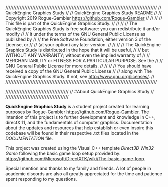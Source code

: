 ////////////////////////////////////////////////////////////////////////////////////////////////
//	QuickEngine Graphics Study                                                                //
//	QuickEngine Graphics Study README													      //
//	Copyright 2019 Rogue-Gambler <https://github.com/Rogue-Gambler>						      //
//	                                                                                          //
//	This file is part of the QuickEngine Graphics Study.								      //
//	                                                                                          //
//	The QuickEngine Graphics Study is free software: you can redistribute it and/or modify    //
//	it under the terms of the GNU General Public License as published by				      //
//	the Free Software Foundation, either version 3 of the License, or					      //
//	(at your option) any later version.													      //
//	                                                                                          //
//	The QuickEngine Graphics Study is distributed in the hope that it will be useful,	      //
//	but WITHOUT ANY WARRANTY; without even the implied warranty of						      //
//	MERCHANTABILITY or FITNESS FOR A PARTICULAR PURPOSE.  See the						      //
//	GNU General Public License for more details.										      //
//	                                                                                          //
//	You should have received a copy of the GNU General Public License					      //
//	along with The QuickEngine Graphics Study.  If not, see <http://www.gnu.org/licenses/>.   //
////////////////////////////////////////////////////////////////////////////////////////////////

////////////////////////////////////////
// #About QuickEngine Graphics Study  //
////////////////////////////////////////

**QuickEngine Graphics Study** is a student project created for learning purposes by Rogue-Gambler <https://github.com/Rogue-Gambler>. The intention of this project is to further development and knowledge in C++, directX 11, and the fundamentals of computer graphics. Documentation about the updates and resources that help establish or even inspire this codebase will be found in their respective .txt files located in the *DOCUMENTATION* file.

This project was created using the Visual C++ template *Direct3D Win32 Game* following the basic game loop setup provided by: <https://github.com/Microsoft/DirectXTK/wiki/The-basic-game-loop>.

Special mention and thanks to my family and friends. A lot of people in academic discords are also all greatly appreciated for the time and patience spent responding to my questions.